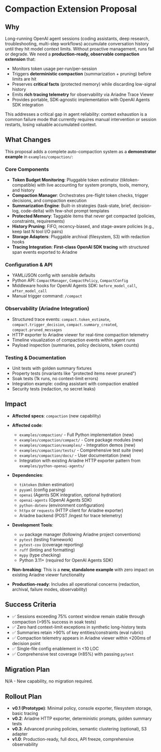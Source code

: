 # Compaction Extension Proposal

## Why

Long-running OpenAI agent sessions (coding assistants, deep research, troubleshooting, multi-step workflows) accumulate conversation history until they hit model context limits. Without proactive management, runs fail or degrade. We need a **production-ready, observable compaction extension** that:

- Monitors token usage per-run/per-session
- Triggers **deterministic compaction** (summarization + pruning) before limits are hit
- Preserves **critical facts** (protected memory) while discarding low-signal history
- Emits **rich tracing telemetry** for observability via Ariadne Trace Viewer
- Provides portable, SDK-agnostic implementation with OpenAI Agents SDK integration

This addresses a critical gap in agent reliability: context exhaustion is a common failure mode that currently requires manual intervention or session restarts, losing valuable accumulated context.

## What Changes

This proposal adds a complete auto-compaction system as a **demonstrator example** in `examples/compaction/`:

### Core Components
- **Token Budget Monitoring**: Pluggable token estimator (tiktoken-compatible) with live accounting for system prompts, tools, memory, and history
- **Compaction Manager**: Orchestrates pre-flight token checks, trigger decisions, and compaction execution
- **Summarization Engine**: Built-in strategies (task-state, brief, decision-log, code-delta) with few-shot prompt templates
- **Protected Memory**: Taggable items that never get compacted (policies, constraints, requirements)
- **History Pruning**: FIFO, recency-biased, and stage-aware policies (e.g., keep last N tool I/O pairs)
- **Storage Adapters**: Pluggable archival (filesystem, S3) with redaction hooks
- **Tracing Integration**: **First-class OpenAI SDK tracing** with structured span events exported to Ariadne

### Configuration & API
- YAML/JSON config with sensible defaults
- Python API: `CompactManager`, `CompactPolicy`, `CompactConfig`
- Middleware hooks for OpenAI Agents SDK: `before_model_call`, `after_model_call`
- Manual trigger command: `/compact`

### Observability (Ariadne Integration)
- Structured trace events: `compact.token_estimate`, `compact.trigger_decision`, `compact.summary_created`, `compact.pruned_messages`
- HTTP exporter to Ariadne viewer for real-time compaction telemetry
- Timeline visualization of compaction events within agent runs
- Payload inspection (summaries, policy decisions, token counts)

### Testing & Documentation
- Unit tests with golden summary fixtures
- Property tests (invariants like "protected items never pruned")
- Soak tests (1k runs, no context-limit errors)
- Integration example: coding assistant with compaction enabled
- Security tests (redaction, no secret leaks)

## Impact

- **Affected specs**: `compaction` (new capability)
- **Affected code**:
  - `examples/compaction/` - Full Python implementation (new)
  - `examples/compaction/compact/` - Core package modules (new)
  - `examples/compaction/examples/` - Integration demos (new)
  - `examples/compaction/tests/` - Comprehensive test suite (new)
  - `examples/compaction/docs/` - User documentation (new)
  - Integration with existing Ariadne HTTP exporter pattern from `examples/python-openai-agents/`

- **Dependencies**:
  - `tiktoken` (token estimation)
  - `pyyaml` (config parsing)
  - `openai` (Agents SDK integration, optional hydration)
  - `openai-agents` (OpenAI Agents SDK)
  - `python-dotenv` (environment configuration)
  - `httpx` or `requests` (HTTP client for Ariadne exporter)
  - Ariadne backend (POST /ingest for trace telemetry)

- **Development Tools**:
  - `uv` package manager (following Ariadne project conventions)
  - `pytest` (testing framework)
  - `pytest-cov` (coverage reporting)
  - `ruff` (linting and formatting)
  - `mypy` (type checking)
  - Python 3.11+ (required for OpenAI Agents SDK)

- **Non-breaking**: This is a **new, standalone example** with zero impact on existing Ariadne viewer functionality
- **Production-ready**: Includes all operational concerns (redaction, archival, failure modes, observability)

## Success Criteria

- ✅ Sessions exceeding 75% context window remain stable through compaction (>95% success in soak tests)
- ✅ Zero hard context-limit exceptions in synthetic long-history tests
- ✅ Summaries retain >90% of key entities/constraints (eval rubric)
- ✅ Compaction telemetry appears in Ariadne viewer within <200ms of decision point
- ✅ Single-file config enablement in <10 LOC
- ✅ Comprehensive test coverage (≥85%) with passing `pytest`

## Migration Plan

N/A - New capability, no migration required.

## Rollout Plan

- **v0.1 (Prototype)**: Minimal policy, console exporter, filesystem storage, basic tracing
- **v0.2**: Ariadne HTTP exporter, deterministic prompts, golden summary tests
- **v0.3**: Advanced pruning policies, semantic clustering (optional), S3 adapter
- **v1.0**: Production-ready, full docs, API freeze, comprehensive observability
